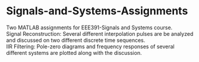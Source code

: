 # Signals-and-Systems-Assignments
Two MATLAB assignments for EEE391-Signals and Systems course.\
Signal Reconstruction: Several different interpolation pulses are be analyzed and discussed on two
different discrete time sequences.\
IIR Filtering: Pole-zero diagrams and frequency responses of several different systems are plotted along with the discussion.
